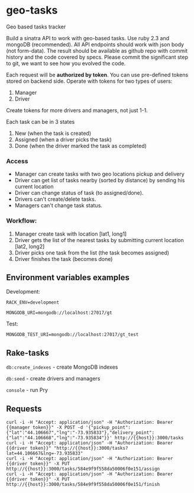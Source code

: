 # geo-tasks
Geo based tasks tracker

Build a sinatra API to work with geo-based tasks. Use ruby 2.3 and mongoDB (recommended). All API endpoints should work with json body (not form-data). The result should be available as github repo with commit history and the code covered by specs. Please commit the significant step to git, we want to see how you evolved the code.

Each request will be **authorized by token**. You can use pre-defined tokens stored on backend side. Operate with tokens for two types of users:

1. Manager
2. Driver

Create tokens for more drivers and managers, not just 1-1.

Each task can be in 3 states

1. New (when the task is created)
2. Assigned (when a driver picks the task)
3. Done (when the driver marked the task as completed)

### Access

* Manager can create tasks with two geo locations pickup and delivery
* Driver can get list of tasks nearby (sorted by distance) by sending his current location 
* Driver can change status of task (to assigned/done). 
* Drivers can't create/delete tasks. 
* Managers can't change task status.

### Workflow:

1. Manager create task with location [lat1, long1]
2. Driver gets the list of the nearest tasks by submitting current location [lat2, long2]
3. Driver picks one task from the list (the task becomes assigned)
4. Driver finishes the task (becomes done)

## Environment variables examples

Development:

```
RACK_ENV=development

MONGODB_URI=mongodb://localhost:27017/gt
```

Test:

```
MONGODB_TEST_URI=mongodb://localhost:27017/gt_test
```

## Rake-tasks

`db:create_indexes` - create MongoDB indexes

`db:seed` - create drivers and managers

`console` - run Pry

## Requests

```
curl -i -H "Accept: application/json" -H "Authorization: Bearer {{manager token}}" -X POST -d '{"pickup_point":{"lat":"44.106667","lng":"-73.935833"},"delivery_point":{"lat":"44.106668","lng":"-73.935834"}}' http://{{host}}:3000/tasks
curl -i -H "Accept: application/json" -H "Authorization: Bearer {{driver token}}" "http://{{host}}:3000/tasks?lat=44.106667&lng=-73.935833"
curl -i -H "Accept: application/json" -H "Authorization: Bearer {{driver token}}" -X PUT http://{{host}}:3000/tasks/584e9f9f558da50006f0e151/assign
curl -i -H "Accept: application/json" -H "Authorization: Bearer {{driver token}}" -X PUT http://{{host}}:3000/tasks/584e9f9f558da50006f0e151/finish
```
